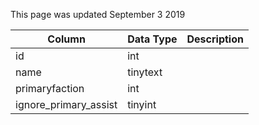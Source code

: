 This page was updated September 3 2019

| Column                | Data Type | Description |
| --------------------- | --------- | ----------- |
| id                    | int       |             |
| name                  | tinytext  |             |
| primaryfaction        | int       |             |
| ignore_primary_assist | tinyint   |             |